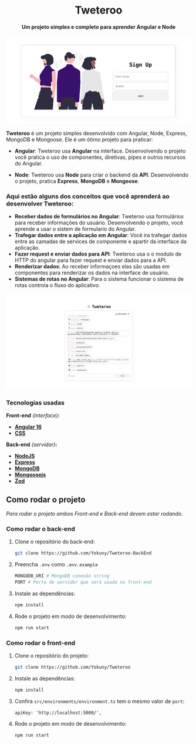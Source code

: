 <h1 align="center">
Tweteroo
</h1>

<h4 align="center">
Um projeto simples e completo para aprender Angular e Node</h4>

![register-page.png](./public/register-page.png)

**Tweteroo** é um projeto simples desenvolvido com Angular, Node, Express, MongoDB e Mongoose. Ele é um ótimo projeto para praticar:

- **Angular**: Tweteroo usa **Angular** na interface. Desenvolvendo o projeto você pratica o uso de componentes, diretivas, pipes e outros recursos do Angular.

- **Node**: Tweteroo usa **Node** para criar o backend da **API**. Desenvolvendo o projeto, pratica **Express**, **MongoDB** e **Mongoose**.


### Aqui estão alguns dos conceitos que você aprenderá ao desenvolver Tweteroo:

- **Receber dados de formulários no Angular**: Tweteroo usa formulários para receber informações do usuário. Desenvolvendo o projeto, você aprende a usar o sistem de formulario do Angular.
- **Trafegar dados entre a aplicação em Angular**: Você ira trafegar dados entre as camadas de services de componente e apartir da interface da aplicação.
- **Fazer request e enviar dados para API**: Tweteroo usa o o modulo de HTTP do angular para fazer request e enviar dados para a API.
- **Renderizar dados**: Ao receber informaçoes elas são usadas em componentes para renderizar os dados na interface de usuário.
- **Sistemas de rotas no Angular**: Para o sistema funcionar  o sistema de rotas controla o fluxo do aplicativo.

![first-banner.png](./public/main-page.png)


### Tecnologias usadas

**Front-end** _(interface)_**:**
- **[Angular 16](https://angular.io/)**
- **[CSS](https://developer.mozilla.org/pt-BR/docs/Web/CSS)**

**Back-end** _(servidor)_**:**
- **[NodeJS](https://nodejs.org/)**
- **[Express](https://expressjs.com/)**
- **[MongoDB](https://www.mongodb.com)**
- **[Mongoosejs](https://mongoosejs.com/)**
- **[Zod](https://zod.dev/)**


## Como rodar o projeto

_Para rodar o projeto ambos Front-end e Back-end devem estar rodando._

### **Como rodar o back-end**

1. Clone o repositório do back-end:
    ```bash
    git clone https://github.com/Yokuny/Tweteroo-BackEnd
    ```
2. Preencha `.env` como `.env.example`
    ```bash
    MONGODB_URI # MongoDB conexão string
    PORT # Porta do servidor que será usada no front-end
    ```

3. Instale as dependências:
    ```bash
    npm install
    ```

5. Rode o projeto em modo de desenvolvimento:
    ```bash
    npm run start
    ```

### **Como rodar o front-end**

1. Clone o repositório do projeto:
    ```bash
    git clone https://github.com/Yokuny/Tweteroo
    ```

2. Instale as dependências:
    ```bash
    npm install
    ```

3. Confira `src/environments/environment.ts` tem o mesmo valor de `port`:
    ```bash=
    apiKey: 'http://localhost:5000/',
    ```

4. Rode o projeto em modo de desenvolvimento:
    ```bash
    npm run start
    ```
<br>

